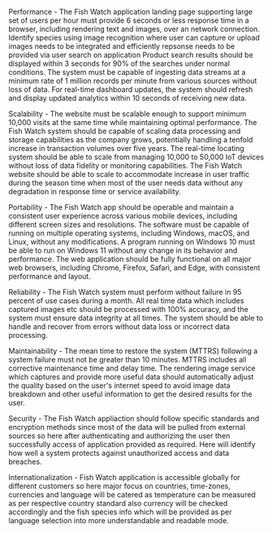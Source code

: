 Performance - The Fish Watch application landing page supporting large set of users per hour must provide 6 seconds or less response time in a browser, including rendering text and images, over an network connection.
Identify species using image recognition where user can capture or upload images needs to be integrated and efficiently repsonse needs to be provided via user search on application
Product search results should be displayed within 3 seconds for 90% of the searches under normal conditions.
The system must be capable of ingesting data streams at a minimum rate of 1 million records per minute from various sources without loss of data.
For real-time dashboard updates, the system should refresh and display updated analytics within 10 seconds of receiving new data.

Scalability - The website must be scalable enough to support minimum 10,000 visits at the same time while maintaining optimal performance.
The Fish Watch system should be capable of scaling data processing and storage capabilities as the company grows, potentially handling a tenfold increase in transaction volumes over five years.
The real-time locating system should be able to scale from managing 10,000 to 50,000 IoT devices without loss of data fidelity or monitoring capabilities.
The Fish Watch website should be able to scale to accommodate increase in user traffic during the season time when most of the user needs data without any degradation in response time or service availability.

Portability - The Fish Watch app should be operable and maintain a consistent user experience across various mobile devices, including different screen sizes and resolutions.
The software must be capable of running on multiple operating systems, including Windows, macOS, and Linux, without any modifications.
A program running on Windows 10 must be able to run on Windows 11 without any change in its behavior and performance.
The web application should be fully functional on all major web browsers, including Chrome, Firefox, Safari, and Edge, with consistent performance and layout.

Reliability - The Fish Watch system must perform without failure in 95 percent of use cases during a month.
All real time data which includes captured images etc should be processed with 100% accuracy, and the system must ensure data integrity at all times.
The system should be able to handle and recover from errors without data loss or incorrect data processing.

 Maintainability - The mean time to restore the system (MTTRS) following a system failure must not be greater than 10 minutes. MTTRS includes all corrective maintenance time and delay time.
The rendering image service which captures and provide more useful data should automatically adjust the quality based on the user's internet speed to avoid image data breakdown and other useful information to get the desired results for the user.

Security - The Fish Watch appliaction should follow specific standards and encryption methods since most of the data will be pulled from external sources so here after authenticating and authorizing the user then successfully access of application provided as required.
Here will identify how well a system protects against unauthorized access and data breaches.

Internationalization - Fish Watch application is accessible globally for different customers so here major focus on countries, time-zones, currencies and language will be catered as temperature can be measured as per respective country standard also currency will be checked accordingly and the fish species info which will be provided as per language selection into more understandable and readable mode.


